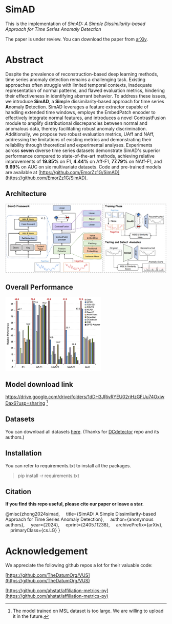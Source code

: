 # SimAD

This is the implementation of *SimAD: A Simple Dissimilarity-based Approach for Time Series Anomaly Detection*

The paper is under review. You can download the paper from [arXiv](https://arxiv.org/abs/2405.11238).

# Abstract

Despite the prevalence of reconstruction-based deep learning methods, time series anomaly detection remains a challenging task. Existing approaches often struggle with limited temporal contexts, inadequate representation of normal patterns, and flawed evaluation metrics, hindering their effectiveness in identifying aberrant behavior.
To address these issues, we introduce **SimAD**, a **Sim**ple dissimilarity-based approach for time series **A**nomaly **D**etection. SimAD leverages a feature extractor capable of handling extended time windows, employs the EmbedPatch encoder to effectively integrate normal features, and introduces a novel ContrastFusion module to amplify distributional discrepancies between normal and anomalous data, thereby facilitating robust anomaly discrimination.
Additionally, we propose two robust evaluation metrics, UAff and NAff, addressing the limitations of existing metrics and demonstrating their reliability through theoretical and experimental analyses.
Experiments across **seven** diverse time series datasets demonstrate SimAD's superior performance compared to state-of-the-art methods, achieving relative improvements of **19.85%** on F1, **4.44%** on Aff-F1, **77.79%** on NAff-F1, and **9.69%** on AUC on six multivariate datasets.
Code and pre-trained models are available at [https://github.com/EmorZz1G/SimAD](https://github.com/EmorZz1G/SimAD).

## Architecture

![Architecture](./paper_img/fw.png)

## Overall Performance

<div style="display: flex; flex-wrap: nowrap;">
  <img src="./paper_img/comparision.png" alt="Overall Performance" style="max-width: 300px; margin-right: 10px;" width=450px;>
  <!-- <img src="./paper_img/mdlsz.png" alt="Model Size" style="max-width: 150px;" width=200px; > -->
</div>

## Model download link

https://drive.google.com/drive/folders/1dDH3JRivRYEU02riHzGFUu74OxiwDax6?usp=sharing [^1]

## Datasets

You can download all datasets [here](https://drive.google.com/drive/folders/1RaIJQ8esoWuhyphhmMaH-VCDh-WIluRR?usp=sharing).
(Thanks for [DCdetector](https://github.com/DAMO-DI-ML/KDD2023-DCdetector/blob/main/readme.md) repo and its authors.)

## Installation

You can refer to requirements.txt to install all the packages.

> pip install -r requirements.txt

## Citation

**If you find this repo useful, please cite our paper or leave a star.**

@misc{zhong2024simad,
&nbsp;&nbsp;&nbsp;&nbsp;title={SimAD: A Simple Dissimilarity-based Approach for Time Series Anomaly Detection},
&nbsp;&nbsp;&nbsp;&nbsp;author={anonymous authors},
&nbsp;&nbsp;&nbsp;&nbsp;year={2024},
&nbsp;&nbsp;&nbsp;&nbsp;eprint={2405.11238},
&nbsp;&nbsp;&nbsp;&nbsp;archivePrefix={arXiv},
&nbsp;&nbsp;&nbsp;&nbsp;primaryClass={cs.LG}
}

# Acknowledgement

We appreciate the following github repos a lot for their valuable code:

[https://github.com/TheDatumOrg/VUS](https://github.com/TheDatumOrg/VUS)

[https://github.com/ahstat/affiliation-metrics-py](https://github.com/ahstat/affiliation-metrics-py)

[^1]: The model trained on MSL dataset is too large. We are willing to upload it in the future.
    
[^2]: **We have not tested it to make sure it can be installed successfully. We will test it in the future.**
